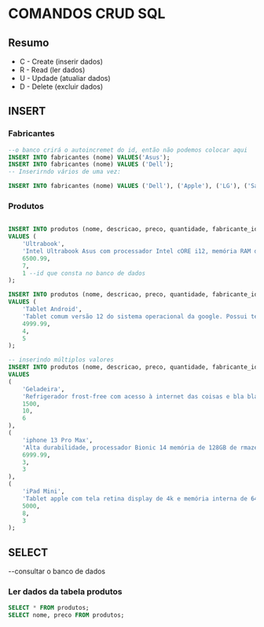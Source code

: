 # COMANDOS CRUD SQL

## Resumo

- C - Create (inserir dados)
- R - Read (ler dados)
- U - Updade (atualiar dados)
- D - Delete (excluir dados)

## INSERT 
### Fabricantes
``` sql
--o banco crirá o autoincremet do id, então não podemos colocar aqui
INSERT INTO fabricantes (nome) VALUES('Asus');
INSERT INTO fabricantes (nome) VALUES ('Dell');
-- Inserirndo vários de uma vez:

INSERT INTO fabricantes (nome) VALUES ('Dell'), ('Apple'), ('LG'), ('Samsung'), ('Brastemp');
```
### Produtos
``` sql

INSERT INTO produtos (nome, descricao, preco, quantidade, fabricante_id) 
VALUES (
    'Ultrabook',
    'Intel Ultrabook Asus com processador Intel cORE i12, memória RAM de 16GB e Windows 11',
    6500.99,
    7,
    1 --id que consta no banco de dados
);

INSERT INTO produtos (nome, descricao, preco, quantidade, fabricante_id) 
VALUES (
    'Tablet Android',
    'Tablet comum versão 12 do sistema operacional da google. Possui tela de 10 polegadas e armazenamento de 64GB',
    4999.99,
    4,
    5 
);
```

``` sql
-- inserindo múltiplos valores
INSERT INTO produtos (nome, descricao, preco, quantidade, fabricante_id) 
VALUES 
(
    'Geladeira',
    'Refrigerador frost-free com acesso à internet das coisas e bla bla bla',
    1500,
    10,
    6 
),
(
    'iphone 13 Pro Max',
    'Alta durabilidade, processador Bionic 14 memória de 128GB de rmazenamento e 6GB de RAM e caro pra caramba',
    6999.99,
    3,
    3 
),
(
    'iPad Mini',
    'Tablet apple com tela retina display de 4k e memória interna de 64GB e acesso gratuito ao iCloud',
    5000,
    8,
    3 
);
```
## SELECT
--consultar o banco de dados
### Ler dados da tabela produtos

``` sql
SELECT * FROM produtos;
SELECT nome, preco FROM produtos;
```